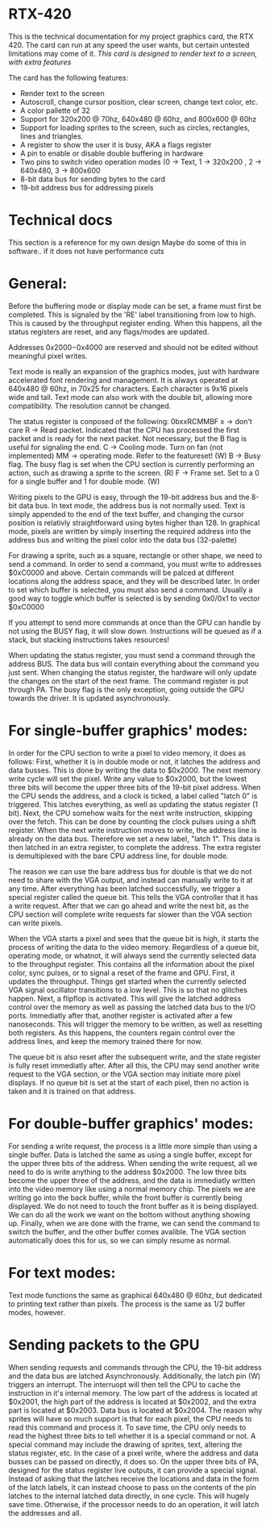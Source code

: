 # RTX-420
This is the technical documentation for my project graphics card, the RTX 420.
The card can run at any speed the user wants, but certain untested limitations may come of it.
*This card is designed to render text to a screen, with extra features*

The card has the following features:
  - Render text to the screen
  - Autoscroll, change cursor position, clear screen, change text color, etc.
  - A color pallette of 32
  - Support for 320x200 @ 70hz, 640x480 @ 60hz, and 800x600 @ 60hz
  - Support for loading sprites to the screen, such as circles, rectangles, lines and triangles.
  - A register to show the user it is busy, AKA a flags register
  - A pin to enable or disable double buffering in hardware
  - Two pins to switch video operation modes (0 -> Text, 1 -> 320x200 , 2 -> 640x480, 3 -> 800x600
  - 8-bit data bus for sending bytes to the card
  - 19-bit address bus for addressing pixels

# Technical docs
This section is a reference for my own design
Maybe do some of this in software.. if it does not have performance cuts

# General:
  Before the buffering mode or display mode can be set, a frame must first be completed. This is signaled by the 'RE' label transitioning from low to high.
  This is caused by the throughput register ending. When this happens, all the status registers are reset, and any flags/modes are updated.

  Addresses $0x2000-$0x4000 are reserved and should not be edited without meaningful pixel writes.

  Text mode is really an expansion of the graphics modes, just with hardware accelerated font rendering and management. It is always operated at 640x480 @ 60hz,
  in 70x25 for characters. Each character is 9x16 pixels wide and tall. Text mode can also work with the double bit, allowing more compatibility. The resolution
  cannot be changed.

  The status register is conposed of the following:
  0bxxRCMMBF
  x -> don't care
  R -> Read packet. Indicated that the CPU has processed the first packet and is ready for the next packet. Not necessary, but the B flag is useful for signaling the end.
  C -> Cooling mode. Turn on fan (not implemented)
  MM -> operating mode. Refer to the featureset! (W)
  B -> Busy flag. The busy flag is set when the CPU section is currently performing an action, such as drawing a sprite to the screen. (R)
  F -> Frame set. Set to a 0 for a single buffer and 1 for double mode. (W)

  Writing pixels to the GPU is easy, through the 19-bit address bus and the 8-bit data bus. In text mode, the address bus is not normally used. Text is simply
  appended to the end of the text buffer, and changing the cursor position is relativly straightforward using bytes higher than 128.
  In graphical mode, pixels are written by simply inserting the required address into the address bus and writing the pixel color into the data bus (32-palette)

  For drawing a sprite, such as a square, rectangle or other shape, we need to send a command. In order to send a command, you must write to addresses $0xC0000 and above.
  Certain commands will be palced at different locations along the address space, and they will be described later.
  In order to set which buffer is selected, you must also send a command. Usually a good way to toggle which buffer is selected is by sending 0x0/0x1 to vector $0xC0000

  If you attempt to send more commands at once than the GPU can handle by not using the BUSY flag, it will slow down. Instructions will be queued as if a stack, but stacking
  instructions takes resources!

  When updating the status register, you must send a command through the address BUS. The data bus will contain everything about the command you just sent. When changing the status register,
  the hardware will only update the changes on the start of the next frame. The command register is put through PA. The busy flag is the only exception, going outside the GPU
  towards the driver. It is updated asynchronously.

# For single-buffer graphics' modes:
  In order for the CPU section to write a pixel to video memory, it does as follows:
  First, whether it is in double mode or not, it latches the address and data busses. This is done by writing the data to $0x2000.
  The next memory write cycle will set the pixel. Write any value to $0x2000, but the lowest three bits will become the upper three bits of the 19-bit pixel address.
  When the CPU sends the address, and a clock is ticked, a label called "latch 0" is triggered. This latches everything, as well as updating the status register (1 bit).
  Next, the CPU somehow waits for the next write instruction, skipping over the fetch. This can be done by counting the clock pulses using a shift register.
  When the next write instruction moves to write, the address line is already on the data bus. Therefore we set a new label, "latch 1".
  This data is then latched in an extra register, to complete the address. The extra register is demultiplexed with the bare CPU address line, for double mode.

  The reason we can use the bare address bus for double is that we do not need to share with the VGA output, and instead can manually write to it at any time. 
  After everything has been latched successfully, we trigger a special register called the queue bit. This tells the VGA controller that it has a write request.
  After that we can go ahead and write the next bit, as the CPU section will complete write requests far slower than the VGA section can write pixels.

  When the VGA starts a pixel and sees that the queue bit is high, it starts the process of writing the data to the video memory. Regardless of a queue bit, operating mode, or whatnot,
  it will always send the currently selected data to the throughput register. This contains all the information about the pixel color, sync pulses, or to signal a reset of the frame and GPU.
  First, it updates the throughput. Things get started when the currently selected VGA signal oscillator transitions to a low level.
  This is so that no glitches happen. Next, a flipflop is activated. This will give the latched address control over the memory as well as passing the latched
  data bus to the I/O ports. Immediatly after that, another register is activated after a few nanoseconds. This will trigger the memory to be written, as well as resetting both registers.
  As this happens, the counters regain control over the address lines, and keep the memory trained there for now.

  The queue bit is also reset after the subsequent write, and the state register is fully reset immediatly after. After all this, the CPU may send another write request to the VGA section,
  or the VGA section may initiate more pixel displays. If no queue bit is set at the start of each pixel, then no action is taken and it is trained on that address.

# For double-buffer graphics' modes:
  For sending a write request, the process is a little more simple than using a single buffer. Data is latched the same as using a single buffer, except for the upper three bits of the address.
  When sending the write request, all we need to do is write anything to the address $0x2000. The low three bits become the upper three of the address, and the data is immediatly written into
  the video memory like using a normal memory chip. The pixels we are writing go into the back buffer, while the front buffer is currently being displayed. We do not need to touch the front buffer
  as it is being displayed. We can do all the work we want on the bottom without anything showing up. Finally, when we are done with the frame, we can send the command to switch the buffer,
  and the other buffer comes avalible. The VGA section automatically does this for us, so we can simply resume as normal.

# For text modes:
  Text mode functions the same as graphical 640x480 @ 60hz, but dedicated to printing text rather than pixels. The process is the same as 1/2 buffer modes, however.

# Sending packets to the GPU
  When sending requests and commands through the CPU, the 19-bit address and the data bus are latched Asynchronously. Additionally, the latch pin (W) triggers an interrupt. The interruopt will then
  tell the CPU to cache the instruction in it's internal memory. The low part of the address is located at $0x2001, the high part of the address is located at $0x2002, and the extra part is located at $0x2003.
  Data bus is located at $0x2004. The reason why sprites will have so much support is that for each pixel, the CPU needs to read this command and process it. To save time, the CPU only needs to read
  the highest three bits to tell whether it is a special command or not. A special command may include the drawing of sprites, text, altering the status register, etc. In the case of a pixel write, where
  the address and data busses can be passed on directly, it does so. On the upper three bits of PA, designed for the status register live outputs, it can provide a special signal. Instead of asking that
  the latches receive the locations and data in the form of the latch labels, it can instead choose to pass on the contents of the pin latches to the internal latched data directly, in one cycle.
  This will hugely save time. Otherwise, if the processor needs to do an operation, it will latch the addresses and all.

